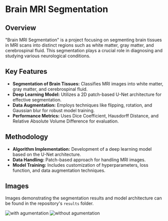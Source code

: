# Brain MRI Segmentation

## Overview
"Brain MRI Segmentation" is a project focusing on segmenting brain tissues in MRI scans into distinct regions such as white matter, gray matter, and cerebrospinal fluid. This segmentation plays a crucial role in diagnosing and studying various neurological conditions.

## Key Features
- **Segmentation of Brain Tissues:** Classifies MRI images into white matter, gray matter, and cerebrospinal fluid.
- **Deep Learning Model:** Utilizes a 2D patch-based U-Net architecture for effective segmentation.
- **Data Augmentation:** Employs techniques like flipping, rotation, and Gaussian blur for robust model training.
- **Performance Metrics:** Uses Dice Coefficient, Hausdorff Distance, and Relative Absolute Volume Difference for evaluation.

## Methodology
- **Algorithm Implementation:** Development of a deep learning model based on the U-Net architecture.
- **Data Handling:** Patch-based approach for handling MRI images.
- **Model Training:** Includes customization of hyperparameters, loss function, and data augmentation techniques.

## Images
Images demonstrating the segmentation results and model architecture can be found in the repository's `results` folder.

![with agumentation](https://github.com/taiaburbd/brain_mri_segmentation/blob/main/results/with_agumentation.png)
![without agumentation](https://github.com/taiaburbd/brain_mri_segmentation/blob/main/results/without_agumentation.png)

